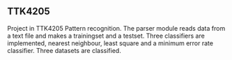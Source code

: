 ## TTK4205
Project in TTK4205 Pattern recognition. The parser module reads data from a text file and makes a trainingset and a testset. Three classifiers are implemented, nearest neighbour, least square and a minimum error rate classifier. Three datasets are classified.
